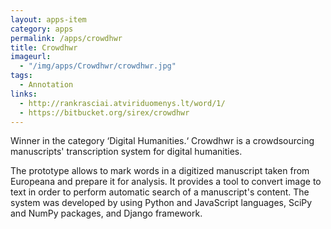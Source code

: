 ```yaml
---
layout: apps-item
category: apps
permalink: /apps/crowdhwr
title: Crowdhwr
imageurl:
  - "/img/apps/Crowdhwr/crowdhwr.jpg"
tags:
  - Annotation
links:
  - http://rankrasciai.atviriduomenys.lt/word/1/ 
  - https://bitbucket.org/sirex/crowdhwr
---
```


Winner in the category ‘Digital Humanities.‘ Crowdhwr is a crowdsourcing manuscripts' transcription system for digital humanities.

The prototype allows to mark words in a digitized manuscript taken from Europeana and prepare it for analysis. It provides a tool to convert image to text in order to perform automatic search of a manuscript's content. The system was developed by using Python and JavaScript languages, SciPy and NumPy packages, and Django framework.
